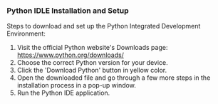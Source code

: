 
### Python IDLE Installation and Setup
Steps to download and set up the Python Integrated Development Environment:
1. Visit the official Python website's Downloads page: https://www.python.org/downloads/
2. Choose the correct Python version for your device.
3. Click the 'Download Python' button in yellow color.
4. Open the downloaded file and go through a few more steps in the installation process in a pop-up window.
5. Run the Python IDE application.
